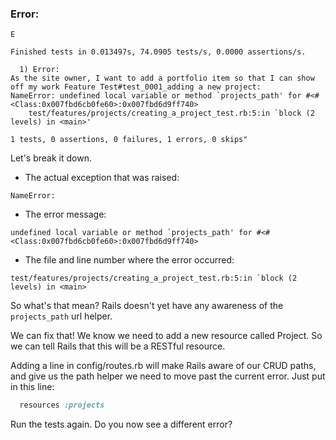 ### Error:

    E

    Finished tests in 0.013497s, 74.0905 tests/s, 0.0000 assertions/s.

      1) Error:
    As the site owner, I want to add a portfolio item so that I can show off my work Feature Test#test_0001_adding a new project:
    NameError: undefined local variable or method `projects_path' for #<#<Class:0x007fbd6cb0fe60>:0x007fbd6d9ff740>
        test/features/projects/creating_a_project_test.rb:5:in `block (2 levels) in <main>'

    1 tests, 0 assertions, 0 failures, 1 errors, 0 skips"

Let's break it down.

- The actual exception that was raised:

```
NameError:
```

- The error message:

```
undefined local variable or method `projects_path' for #<#<Class:0x007fbd6cb0fe60>:0x007fbd6d9ff740>
```

- The file and line number where the error occurred:

```
test/features/projects/creating_a_project_test.rb:5:in `block (2 levels) in <main>
```

So what's that mean? Rails doesn't yet have any awareness of the `projects_path` url helper.

We can fix that! We know we need to add a new resource called Project. So we can tell Rails that this will be a RESTful resource.

Adding a line in config/routes.rb will make Rails aware of our CRUD paths, and give us the path helper we need to move past the current error. Just put in this line:

```ruby
  resources :projects
```

Run the tests again. Do you now see a different error?
